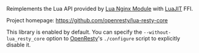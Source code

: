 <!---
    @title         Lua Resty Core Library
    @creator       Yichun Zhang
    @created       2013-12-14 22:59 GMT
    @modifier      YichunZhang
    @modified      2014-06-01 05:55 GMT
    @changecount   2
--->

Reimplements the Lua API provided by [Lua Nginx Module](lua-nginx-module/) with [LuaJIT](luajit/) FFI.

Project homepage: https://github.com/openresty/lua-resty-core

This library is enabled by default. You can specify the `--without-lua_resty_core` option to [OpenResty](openresty/)'s `./configure` script to explicitly disable it.
